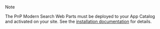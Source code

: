 > [!NOTE]
> The PnP Modern Search Web Parts must be deployed to your App Catalog and activated on your site. See the [installation documentation](../installation.md) for details.